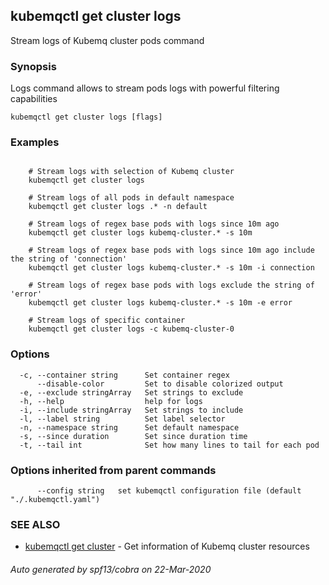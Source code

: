## kubemqctl get cluster logs

Stream logs of Kubemq cluster pods command

### Synopsis

Logs command allows to stream pods logs with powerful filtering capabilities

```
kubemqctl get cluster logs [flags]
```

### Examples

```

	# Stream logs with selection of Kubemq cluster
	kubemqctl get cluster logs

	# Stream logs of all pods in default namespace
	kubemqctl get cluster logs .* -n default

	# Stream logs of regex base pods with logs since 10m ago
	kubemqctl get cluster logs kubemq-cluster.* -s 10m

	# Stream logs of regex base pods with logs since 10m ago include the string of 'connection'
	kubemqctl get cluster logs kubemq-cluster.* -s 10m -i connection

	# Stream logs of regex base pods with logs exclude the string of 'error'
	kubemqctl get cluster logs kubemq-cluster.* -s 10m -e error

	# Stream logs of specific container
	kubemqctl get cluster logs -c kubemq-cluster-0

```

### Options

```
  -c, --container string      Set container regex
      --disable-color         Set to disable colorized output
  -e, --exclude stringArray   Set strings to exclude
  -h, --help                  help for logs
  -i, --include stringArray   Set strings to include
  -l, --label string          Set label selector
  -n, --namespace string      Set default namespace
  -s, --since duration        Set since duration time
  -t, --tail int              Set how many lines to tail for each pod
```

### Options inherited from parent commands

```
      --config string   set kubemqctl configuration file (default "./.kubemqctl.yaml")
```

### SEE ALSO

* [kubemqctl get cluster](kubemqctl_get_cluster.md)	 - Get information of Kubemq cluster resources

###### Auto generated by spf13/cobra on 22-Mar-2020
